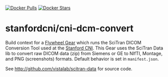 [![Docker Pulls](https://img.shields.io/docker/pulls/stanfordcni/cni-dcm-convert.svg)](https://hub.docker.com/r/stanfordcni/cni-dcm-convert/)
[![Docker Stars](https://img.shields.io/docker/stars/stanfordcni/cni-dcm-convert.svg)](https://hub.docker.com/r/stanfordcni/cni-dcm-convert/)
# stanfordcni/cni-dcm-convert

Build context for a [Flywheel Gear](https://github.com/flywheel-io/gears/tree/master/spec) which runs the SciTran DICOM Conversion Tool used at the [Stanford CNI](cni.stanford.edu). This Gear uses the SciTran Data lib to convert raw DICOM data (zip) from Siemens or GE to NIfTI, Montage, and PNG (screenshots) formats. Default behavior is set in `manifest.json`.

See http://github.com/vistalab/scitran-data for source code.
